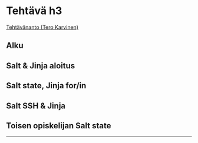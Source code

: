 # Tehtävä h3
[Tehtävänanto (Tero Karvinen)](http://terokarvinen.com/2018/aikataulu-%E2%80%93-palvelinten-hallinta-ict4tn022-4-ti-5-ke-5-loppukevat-2018-5p#h3)

## Alku

## Salt & Jinja aloitus

## Salt state, Jinja for/in

## Salt SSH & Jinja

## Toisen opiskelijan Salt state

---

